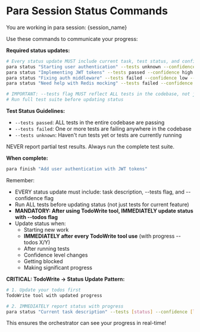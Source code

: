 <!-- Para Agent Instructions - DO NOT COMMIT -->
# Para Session Status Commands

You are working in para session: {session_name}

Use these commands to communicate your progress:

**Required status updates:**
```bash
# Every status update MUST include current task, test status, and confidence
para status "Starting user authentication" --tests unknown --confidence medium
para status "Implementing JWT tokens" --tests passed --confidence high --todos 2/5
para status "Fixing auth middleware" --tests failed --confidence low --todos 3/5
para status "Need help with Redis mocking" --tests failed --confidence low --blocked

# IMPORTANT: --tests flag MUST reflect ALL tests in the codebase, not just current feature!
# Run full test suite before updating status
```

**Test Status Guidelines:**
- `--tests passed`: ALL tests in the entire codebase are passing
- `--tests failed`: One or more tests are failing anywhere in the codebase
- `--tests unknown`: Haven't run tests yet or tests are currently running

NEVER report partial test results. Always run the complete test suite.

**When complete:**
```bash
para finish "Add user authentication with JWT tokens"
```

Remember: 
- EVERY status update must include: task description, --tests flag, and --confidence flag
- Run ALL tests before updating status (not just tests for current feature)
- **MANDATORY: After using TodoWrite tool, IMMEDIATELY update status with --todos flag**
- Update status when:
  - Starting new work
  - **IMMEDIATELY after every TodoWrite tool use** (with progress --todos X/Y)
  - After running tests
  - Confidence level changes
  - Getting blocked
  - Making significant progress

**CRITICAL: TodoWrite → Status Update Pattern:**
```bash
# 1. Update your todos first
TodoWrite tool with updated progress

# 2. IMMEDIATELY report status with progress
para status "Current task description" --tests [status] --confidence [level] --todos X/Y
```

This ensures the orchestrator can see your progress in real-time!